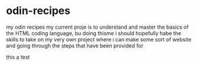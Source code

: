 # odin-recipes
my odin recipes
my current proje is to understand and master the basics of the HTML coding language, bu doing thisme i should hopefully habe the skills to take on my very own project where i can make some sort of website and going through the steps that have been provided for 

this a test